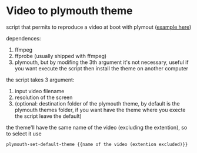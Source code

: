 #  Video to plymouth theme

script that permits to reproduce a video at boot with plymout ([example here](https://github.com/SimoriccITA/plymouth-i_use_arch_btw))

dependences:
1. ffmpeg
2. ffprobe (usually shipped with ffmpeg)
3. plymouth, but by modifing the 3th argument it's not necessary, useful if you want execute the script then install the theme on another computer

the script takes 3 argument:
1. input video filename
2. resolution of the screen
3. (optional: destination folder of the plymouth theme, by default is the plymouth themes folder, if you want have the theme where you execte the script leave the default)

the theme'll have the same name of the video (excluding the extention), so to select it use
```
plymouth-set-default-theme {{name of the video (extention excluded)}}
```
